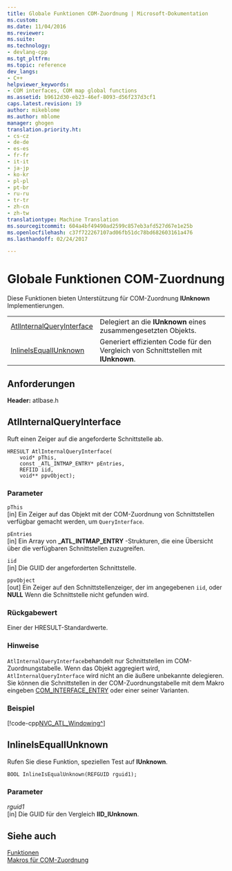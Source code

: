 ```yaml
---
title: Globale Funktionen COM-Zuordnung | Microsoft-Dokumentation
ms.custom: 
ms.date: 11/04/2016
ms.reviewer: 
ms.suite: 
ms.technology:
- devlang-cpp
ms.tgt_pltfrm: 
ms.topic: reference
dev_langs:
- C++
helpviewer_keywords:
- COM interfaces, COM map global functions
ms.assetid: b9612d30-eb23-46ef-8093-d56f237d3cf1
caps.latest.revision: 19
author: mikeblome
ms.author: mblome
manager: ghogen
translation.priority.ht:
- cs-cz
- de-de
- es-es
- fr-fr
- it-it
- ja-jp
- ko-kr
- pl-pl
- pt-br
- ru-ru
- tr-tr
- zh-cn
- zh-tw
translationtype: Machine Translation
ms.sourcegitcommit: 604a4bf49490ad2599c857eb3afd527d67e1e25b
ms.openlocfilehash: c37f722267107ad06fb51dc78bd682603161a476
ms.lasthandoff: 02/24/2017

---
```

# <a name="com-map-global-functions"></a>Globale Funktionen COM-Zuordnung
Diese Funktionen bieten Unterstützung für COM-Zuordnung **IUnknown** Implementierungen.  
  
|||  
|-|-|  
|[AtlInternalQueryInterface](#atlinternalqueryinterface)|Delegiert an die **IUnknown** eines zusammengesetzten Objekts.|  
|[InlineIsEqualIUnknown](#inlineisequaliunknown)|Generiert effizienten Code für den Vergleich von Schnittstellen mit **IUnknown**.|  

  
## <a name="requirements"></a>Anforderungen  
 **Header:** atlbase.h  

##  <a name="a-nameatlinternalqueryinterfacea--atlinternalqueryinterface"></a><a name="atlinternalqueryinterface"></a>AtlInternalQueryInterface  
 Ruft einen Zeiger auf die angeforderte Schnittstelle ab.  
  
```
HRESULT AtlInternalQueryInterface(
    void* pThis,
    const _ATL_INTMAP_ENTRY* pEntries,
    REFIID iid,
    void** ppvObject);
```  
  
### <a name="parameters"></a>Parameter  
 `pThis`  
 [in] Ein Zeiger auf das Objekt mit der COM-Zuordnung von Schnittstellen verfügbar gemacht werden, um `QueryInterface`.  
  
 `pEntries`  
 [in] Ein Array von **_ATL_INTMAP_ENTRY** -Strukturen, die eine Übersicht über die verfügbaren Schnittstellen zuzugreifen.  
  
 `iid`  
 [in] Die GUID der angeforderten Schnittstelle.  
  
 `ppvObject`  
 [out] Ein Zeiger auf den Schnittstellenzeiger, der im angegebenen `iid`, oder **NULL** Wenn die Schnittstelle nicht gefunden wird.  
  
### <a name="return-value"></a>Rückgabewert  
 Einer der HRESULT-Standardwerte.  
  
### <a name="remarks"></a>Hinweise  
 `AtlInternalQueryInterface`behandelt nur Schnittstellen im COM-Zuordnungstabelle. Wenn das Objekt aggregiert wird, `AtlInternalQueryInterface` wird nicht an die äußere unbekannte delegieren. Sie können die Schnittstellen in der COM-Zuordnungstabelle mit dem Makro eingeben [COM_INTERFACE_ENTRY](http://msdn.microsoft.com/library/19dcb768-2e1f-4b8d-a618-453a01a4bd00) oder einer seiner Varianten.  
  
### <a name="example"></a>Beispiel  
 [!code-cpp[NVC_ATL_Windowing&#94;](../../atl/codesnippet/cpp/com-map-global-functions_1.cpp)]  
  
##  <a name="a-nameinlineisequaliunknowna--inlineisequaliunknown"></a><a name="inlineisequaliunknown"></a>InlineIsEqualIUnknown  
 Rufen Sie diese Funktion, speziellen Test auf **IUnknown**.  
  
```
BOOL InlineIsEqualUnknown(REFGUID rguid1);
```  
  
### <a name="parameters"></a>Parameter  
 *rguid1*  
 [in] Die GUID für den Vergleich **IID_IUnknown**.  
  
## <a name="see-also"></a>Siehe auch  
 [Funktionen](../../atl/reference/atl-functions.md)   
 [Makros für COM-Zuordnung](../../atl/reference/com-map-macros.md)

